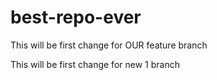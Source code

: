 # best-repo-ever

This will be first change for OUR feature branch

This will be first change for new 1 branch